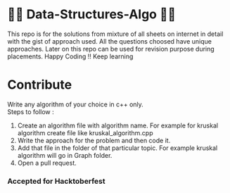 
# 👨‍💻 Data-Structures-Algo 👨‍💻 

This repo is for the solutions from mixture of all sheets on internet in detail with the gist of approach used.
All the questions choosed have unique approaches.
Later on this repo can be used for revision purpose during placements.
Happy Coding !!
Keep learning 
# Contribute

Write any algorithm of your choice in c++ only.<br>
Steps to follow :
1. Create an algorithm file with algorithm name. For example for kruskal algorithm create file like kruskal_algorithm.cpp
2. Write the approach for the problem and then code it.
3. Add that file in the folder of that particular topic. For example kruskal algorithm  will go in Graph folder.
4. Open a pull request.

### Accepted for Hacktoberfest ###
